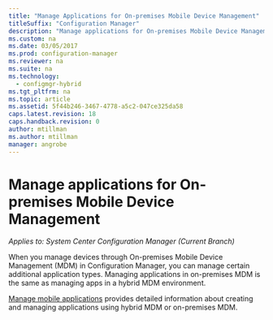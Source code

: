 ```yaml
---
title: "Manage Applications for On-premises Mobile Device Management"
titleSuffix: "Configuration Manager"
description: "Manage applications for On-premises Mobile Device Management."
ms.custom: na
ms.date: 03/05/2017
ms.prod: configuration-manager
ms.reviewer: na
ms.suite: na
ms.technology:
  - configmgr-hybrid
ms.tgt_pltfrm: na
ms.topic: article
ms.assetid: 5f44b246-3467-4778-a5c2-047ce325da58
caps.latest.revision: 18
caps.handback.revision: 0
author: mtillman
ms.author: mtillman
manager: angrobe
---
```

# Manage applications for On-premises Mobile Device Management

*Applies to: System Center Configuration Manager (Current Branch)*

When you manage devices through On-premises Mobile Device Management (MDM) in Configuration Manager, you can manage certain additional application types. Managing applications in on-premises MDM is the same as managing apps in a hybrid MDM environment.

[Manage mobile applications](management-tasks-applications.md) provides detailed information about creating and managing applications using hybrid MDM or on-premises MDM.
